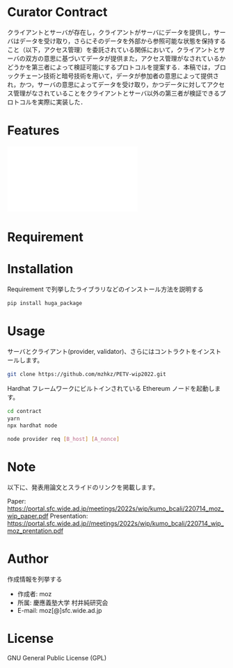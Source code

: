 # Curator Contract

クライアントとサーバが存在し，クライアントがサーバにデータを提供し，サーバはデータを受け取り，さらにそのデータを外部から参照可能な状態を保持すること（以下，アクセス管理）を委託されている関係において，クライアントとサーバの双方の意思に基づいてデータが提供また，アクセス管理がなされているかどうかを第三者によって検証可能にするプロトコルを提案する．本稿では，ブロックチェーン技術と暗号技術を用いて，データが参加者の意思によって提供され，かつ，サーバの意思によってデータを受け取り，かつデータに対してアクセス管理がなされていることをクライアントとサーバ以外の第三者が検証できるプロトコルを実際に実装した．

# Features

![データフローと全体のアーキテクチャ](/figures/Fig1.pdf)

# Requirement

# Installation

Requirement で列挙したライブラリなどのインストール方法を説明する

```bash
pip install huga_package
```

# Usage

サーバとクライアント(provider, validator)、さらにはコントラクトをインストールします。

```bash
git clone https://github.com/mzhkz/PETV-wip2022.git
```

Hardhat フレームワークにビルトインされている Ethereum ノードを起動します。

```bash
cd contract
yarn
npx hardhat node
```

```bash
node provider req [B_host] [A_nonce]
```

# Note

以下に、発表用論文とスライドのリンクを掲載します。

Paper: https://portal.sfc.wide.ad.jp/meetings/2022s/wip/kumo_bcali/220714_moz_wip_paper.pdf
Presentation: https://portal.sfc.wide.ad.jp//meetings/2022s/wip/kumo_bcali/220714_wip_moz_prentation.pdf

# Author

作成情報を列挙する

- 作成者: moz
- 所属: 慶應義塾大学 村井純研究会
- E-mail: moz[@]sfc.wide.ad.jp

# License

GNU General Public License (GPL)
